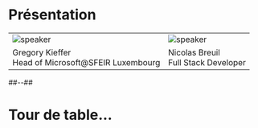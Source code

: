 <!-- .slide: class="speaker-slide" -->
# Présentation
<table >
    <tr>
        <td style="border:none">
            <img alt="speaker" style="position:initial" src="https://www.gravatar.com/avatar/cc278918958e22a0b17f72ec73ec5b4f?s=500&d=identicon">
        </td>
        <td style="border:none">
            <img alt="speaker" style="position:initial" src="https://www.gravatar.com/avatar/78c18cd2861ced44e68d194793927235?s=500&d=identicon">
        </td>
    </tr>
    <tr>
        <td>Gregory Kieffer<br/>Head of Microsoft@SFEIR Luxembourg</td>
        <td>Nicolas Breuil<br/> Full Stack Developer</td>
    </tr>
</table>

##--##
# Tour de table...